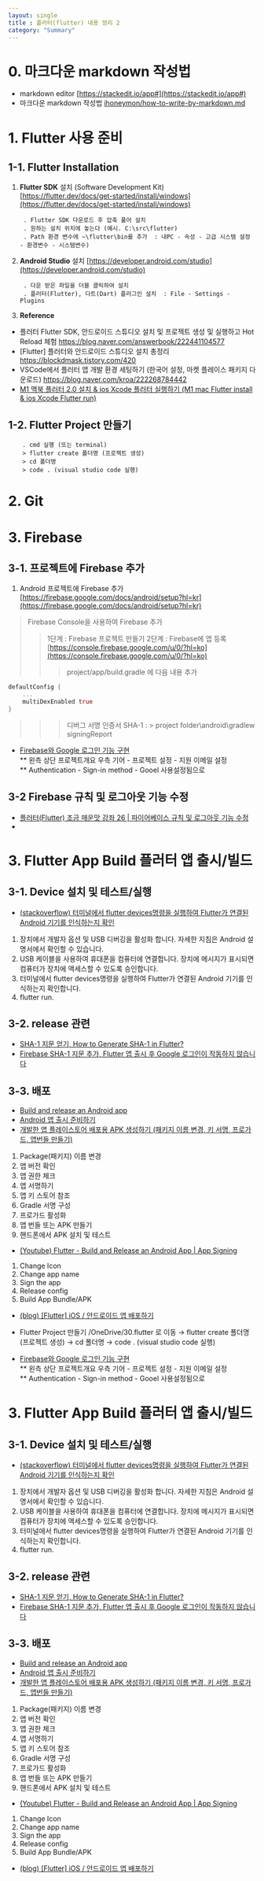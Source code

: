 ```yaml
---
layout: single
title : 플러터(flutter) 내용 정리 2
category: "Summary"
---
```



# 0. 마크다운 markdown 작성법

- markdown editor [https://stackedit.io/app#](https://stackedit.io/app#)  
- 마크다운 markdown 작성법 [ihoneymon/how-to-write-by-markdown.md](https://gist.github.com/ihoneymon/652be052a0727ad59601#file-how-to-write-by-markdown-md)  


# 1. Flutter 사용 준비

## 1-1. Flutter Installation
1. **Flutter SDK** 설치 (Software Development Kit)   [https://flutter.dev/docs/get-started/install/windows](https://flutter.dev/docs/get-started/install/windows)  

		. Flutter SDK 다운로드 후 압축 풀어 설치
		. 원하는 설치 위치에 놓는다 (예시. C:\src\flutter)  
		. Path 환경 변수에 ~\flutter\bin를 추가  : 내PC - 속성 - 고급 시스템 설정 - 환경변수 - 시스템변수)
 
2. **Android Studio** 설치 [https://developer.android.com/studio](https://developer.android.com/studio)  

		. 다운 받은 파일을 더블 클릭하여 설치
		. 플러터(Flutter), 다트(Dart) 플러그인 설치  : File - Settings - Plugins  
		
9. **Reference**
- 플러터 Flutter SDK, 안드로이드 스튜디오 설치 및 프로젝트 생성 및 실행하고 Hot Reload 체험 https://blog.naver.com/answerbook/222441104577  
- [Flutter] 플러터와 안드로이드 스튜디오 설치 총정리  https://blockdmask.tistory.com/420  
- VSCode에서 플러터 앱 개발 환경 세팅하기 (한국어 설정, 마켓 플레이스 패키지 다운로드)  https://blog.naver.com/kroa/222268784442  
- [M1 맥북 플러터 2.0 설치 & ios Xcode 플러터 실행하기 (M1 mac Flutter install & ios Xcode Flutter run)](https://developer-p.tistory.com/138)  


## 1-2. Flutter Project 만들기

		. cmd 실행 (또는 terminal)
		> flutter create 폴더명 (프로젝트 생성)
		> cd 폴더명
		> code . (visual studio code 실행)


# 2. Git


# 3. Firebase
## 3-1. 프로젝트에 Firebase 추가
1. Android 프로젝트에 Firebase 추가 [https://firebase.google.com/docs/android/setup?hl=kr](https://firebase.google.com/docs/android/setup?hl=kr)  
> Firebase Console을 사용하여 Firebase 추가  
>> 1단계 : Firebase 프로젝트 만들기
>> 2단계 : Firebase에 앱 등록  [https://console.firebase.google.com/u/0/?hl=ko](https://console.firebase.google.com/u/0/?hl=ko)  
>>> project/app/build.gradle 에 다음 내용 추가
```dart
defaultConfig {
    ...
    multiDexEnabled true
}
```
>>> 디버그 서명 인증서 SHA-1 : > project folder\android\gradlew signingReport

* [Firebase와 Google 로그인 기능 구현](https://newstory-of-dev.tistory.com/entry/Flutter-InstagramClon8-FirebaseAndGoogleLogin1)  
** 왼측 상단 프로젝트개요 우측 기어 - 프로젝트 설정 - 지원 이메일 설정  
** Authentication - Sign-in method - Gooel 사용설정됨으로  

## 3-2 Firebase 규칙 및 로그아웃 기능 수정 
- [플러터(Flutter) 조금 매운맛 강좌 26 | 파이어베이스 규칙 및 로그아웃 기능 수정](https://youtu.be/N8qTOcPJJTY)  
- 




# 3. Flutter App Build 플러터 앱 출시/빌드

## 3-1. Device 설치 및 테스트/실행
* [(stackoverflow) 터미널에서 flutter devices명령을 실행하여 Flutter가 연결된 Android 기기를 인식하는지 확인](https://stackoverflow.com/questions/49045393/message-flutter-run-no-connected-devices/49055266#49055266)  
1. 장치에서 개발자 옵션 및 USB 디버깅을 활성화 합니다. 자세한 지침은 Android 설명서에서 확인할 수 있습니다.
2. USB 케이블을 사용하여 휴대폰을 컴퓨터에 연결합니다. 장치에 메시지가 표시되면 컴퓨터가 장치에 액세스할 수 있도록 승인합니다.
3. 터미널에서 flutter devices명령을 실행하여 Flutter가 연결된 Android 기기를 인식하는지 확인합니다.
4. flutter run.

## 3-2. release 관련
* [SHA-1 지문 얻기, How to Generate SHA-1 in Flutter?](https://flutteragency.com/how-to-generate-sha-1-in-flutter/)  
* [Firebase SHA-1 지문 추가, Flutter 앱 출시 후 Google 로그인이 작동하지 않습니다](https://stackoverflow.com/questions/53263246/google-sign-in-doesnt-work-after-release-of-flutter-app?noredirect=1&lq=1)  


## 3-3. 배포
* [Build and release an Android app](https://docs.flutter.dev/deployment/android)  
* [Android 앱 출시 준비하기](https://flutter-ko.dev/docs/deployment/android)  
* [개발한 앱 플레이스토어 배포용 APK 생성하기 (패키지 이름 변경, 키 서명, 프로가드, 앱번들 만들기)](https://blog.naver.com/kroa/222253984056)  

1. Package(패키지) 이름 변경
2. 앱 버전 확인
3. 앱 권한 체크
4. 앱 서명하기 
5. 앱 키 스토어 참조
6. Gradle 서명 구성
7. 프로가드 활성화
8. 앱 번들 또는 APK 만들기
9. 핸드폰에서 APK 설치 및 테스트


* [(Youtube) Flutter - Build and Release an Android App | App Signing](https://youtu.be/g1fByAsqQRk)  

1. Change Icon
2. Change app name
3. Sign the app
4. Release config
5. Build App Bundle/APK


* [(blog) [Flutter] iOS / 안드로이드 앱 배포하기](https://eunjin3786.tistory.com/295)  






* Flutter Project 만들기
/OneDrive/30.flutter 로 이동 → flutter create 폴더명 (프로젝트 생성) → cd 폴더명 → code .  (visual studio code 실행)  
* [Firebase와 Google 로그인 기능 구현](https://newstory-of-dev.tistory.com/entry/Flutter-InstagramClon8-FirebaseAndGoogleLogin1)  
** 왼측 상단 프로젝트개요 우측 기어 - 프로젝트 설정 - 지원 이메일 설정  
** Authentication - Sign-in method - Gooel 사용설정됨으로  


# 3. Flutter App Build 플러터 앱 출시/빌드

## 3-1. Device 설치 및 테스트/실행
* [(stackoverflow) 터미널에서 flutter devices명령을 실행하여 Flutter가 연결된 Android 기기를 인식하는지 확인](https://stackoverflow.com/questions/49045393/message-flutter-run-no-connected-devices/49055266#49055266)  
1. 장치에서 개발자 옵션 및 USB 디버깅을 활성화 합니다. 자세한 지침은 Android 설명서에서 확인할 수 있습니다.
2. USB 케이블을 사용하여 휴대폰을 컴퓨터에 연결합니다. 장치에 메시지가 표시되면 컴퓨터가 장치에 액세스할 수 있도록 승인합니다.
3. 터미널에서 flutter devices명령을 실행하여 Flutter가 연결된 Android 기기를 인식하는지 확인합니다.
4. flutter run.

## 3-2. release 관련
* [SHA-1 지문 얻기, How to Generate SHA-1 in Flutter?](https://flutteragency.com/how-to-generate-sha-1-in-flutter/)  
* [Firebase SHA-1 지문 추가, Flutter 앱 출시 후 Google 로그인이 작동하지 않습니다](https://stackoverflow.com/questions/53263246/google-sign-in-doesnt-work-after-release-of-flutter-app?noredirect=1&lq=1)  


## 3-3. 배포
* [Build and release an Android app](https://docs.flutter.dev/deployment/android)  
* [Android 앱 출시 준비하기](https://flutter-ko.dev/docs/deployment/android)  
* [개발한 앱 플레이스토어 배포용 APK 생성하기 (패키지 이름 변경, 키 서명, 프로가드, 앱번들 만들기)](https://blog.naver.com/kroa/222253984056)  

1. Package(패키지) 이름 변경
2. 앱 버전 확인
3. 앱 권한 체크
4. 앱 서명하기 
5. 앱 키 스토어 참조
6. Gradle 서명 구성
7. 프로가드 활성화
8. 앱 번들 또는 APK 만들기
9. 핸드폰에서 APK 설치 및 테스트


* [(Youtube) Flutter - Build and Release an Android App | App Signing](https://youtu.be/g1fByAsqQRk)  

1. Change Icon
2. Change app name
3. Sign the app
4. Release config
5. Build App Bundle/APK


* [(blog) [Flutter] iOS / 안드로이드 앱 배포하기](https://eunjin3786.tistory.com/295)  

